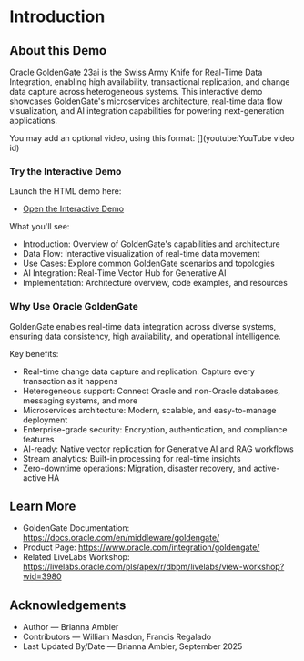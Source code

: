 # Introduction

## About this Demo

Oracle GoldenGate 23ai is the Swiss Army Knife for Real-Time Data Integration, enabling high availability, transactional replication, and change data capture across heterogeneous systems. This interactive demo showcases GoldenGate's microservices architecture, real-time data flow visualization, and AI integration capabilities for powering next-generation applications.


You may add an optional video, using this format: [](youtube:YouTube video id)

[](youtube:REPLACE_WITH_VIDEO_ID)


### Try the Interactive Demo

Launch the HTML demo here:
- <a href="./goldengate-demo.html" target="_blank">Open the Interactive Demo</a>


What you'll see:
- Introduction: Overview of GoldenGate's capabilities and architecture
- Data Flow: Interactive visualization of real-time data movement
- Use Cases: Explore common GoldenGate scenarios and topologies
- AI Integration: Real-Time Vector Hub for Generative AI
- Implementation: Architecture overview, code examples, and resources

### Why Use Oracle GoldenGate

GoldenGate enables real-time data integration across diverse systems, ensuring data consistency, high availability, and operational intelligence.

Key benefits:
- Real-time change data capture and replication: Capture every transaction as it happens
- Heterogeneous support: Connect Oracle and non-Oracle databases, messaging systems, and more
- Microservices architecture: Modern, scalable, and easy-to-manage deployment
- Enterprise-grade security: Encryption, authentication, and compliance features
- AI-ready: Native vector replication for Generative AI and RAG workflows
- Stream analytics: Built-in processing for real-time insights
- Zero-downtime operations: Migration, disaster recovery, and active-active HA

## Learn More

- GoldenGate Documentation: https://docs.oracle.com/en/middleware/goldengate/
- Product Page: https://www.oracle.com/integration/goldengate/
- Related LiveLabs Workshop: https://livelabs.oracle.com/pls/apex/r/dbpm/livelabs/view-workshop?wid=3980

## Acknowledgements
- Author — Brianna Ambler
- Contributors — William Masdon, Francis Regalado
- Last Updated By/Date — Brianna Ambler, September 2025
